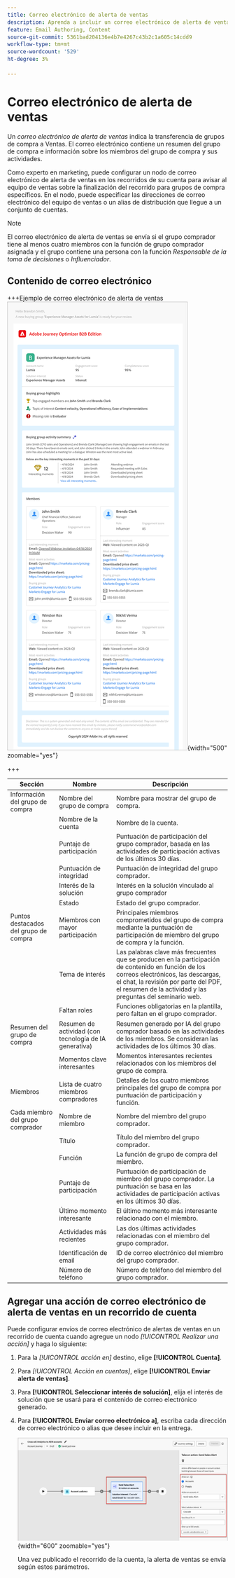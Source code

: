 ```yaml
---
title: Correo electrónico de alerta de ventas
description: Aprenda a incluir un correo electrónico de alerta de ventas automatizado en los recorridos de la cuenta.
feature: Email Authoring, Content
source-git-commit: 5361bad204136e4b7e4267c43b2c1a605c14cdd9
workflow-type: tm+mt
source-wordcount: '529'
ht-degree: 3%

---
```


# Correo electrónico de alerta de ventas

Un _correo electrónico de alerta de ventas_ indica la transferencia de grupos de compra a Ventas. El correo electrónico contiene un resumen del grupo de compra e información sobre los miembros del grupo de compra y sus actividades.

Como experto en marketing, puede configurar un nodo de correo electrónico de alerta de ventas en los recorridos de su cuenta para avisar al equipo de ventas sobre la finalización del recorrido para grupos de compra específicos. En el nodo, puede especificar las direcciones de correo electrónico del equipo de ventas o un alias de distribución que llegue a un conjunto de cuentas.

>[!NOTE]
>
>El correo electrónico de alerta de ventas se envía si el grupo comprador tiene al menos cuatro miembros con la función de grupo comprador asignada y el grupo contiene una persona con la función _Responsable de la toma de decisiones_ o _Influenciador_.

## Contenido de correo electrónico

+++Ejemplo de correo electrónico de alerta de ventas
![Ejemplo de un correo electrónico de alerta de ventas con la plantilla predeterminada](./assets/sales-alert-email-example.png){width="500" zoomable="yes"}

+++

| Sección | Nombre | Descripción |
| - | ---- | ----------- |
| Información del grupo de compra | Nombre del grupo de compra | Nombre para mostrar del grupo de compra. |
|   | Nombre de la cuenta | Nombre de la cuenta. |
|   | Puntaje de participación | Puntuación de participación del grupo comprador, basada en las actividades de participación activas de los últimos 30 días. |
|   | Puntuación de integridad | Puntuación de integridad del grupo comprador. |
|   | Interés de la solución | Interés en la solución vinculado al grupo comprador |
|   | Estado | Estado del grupo comprador. |
| Puntos destacados del grupo de compra | Miembros con mayor participación | Principales miembros comprometidos del grupo de compra mediante la puntuación de participación de miembro del grupo de compra y la función. |
|   | Tema de interés | Las palabras clave más frecuentes que se producen en la participación de contenido en función de los correos electrónicos, las descargas, el chat, la revisión por parte del PDF, el resumen de la actividad y las preguntas del seminario web. |
|   | Faltan roles | Funciones obligatorias en la plantilla, pero faltan en el grupo comprador. |
| Resumen del grupo de compra | Resumen de actividad (con tecnología de IA generativa) | Resumen generado por IA del grupo comprador basado en las actividades de los miembros. Se consideran las actividades de los últimos 30 días. |
|   | Momentos clave interesantes | Momentos interesantes recientes relacionados con los miembros del grupo de compra. |
| Miembros | Lista de cuatro miembros compradores | Detalles de los cuatro miembros principales del grupo de compra por puntuación de participación y función. |
| Cada miembro del grupo comprador | Nombre de miembro | Nombre del miembro del grupo comprador. |
|   | Título | Título del miembro del grupo comprador. |
|   | Función | La función de grupo de compra del miembro. |
|   | Puntaje de participación | Puntuación de participación de miembro del grupo comprador. La puntuación se basa en las actividades de participación activas en los últimos 30 días. |
|   | Último momento interesante | El último momento más interesante relacionado con el miembro. |
|   | Actividades más recientes | Las dos últimas actividades relacionadas con el miembro del grupo comprador. |
|   | Identificación de email | ID de correo electrónico del miembro del grupo comprador. |
|   | Número de teléfono | Número de teléfono del miembro del grupo comprador. |

## Agregar una acción de correo electrónico de alerta de ventas en un recorrido de cuenta

Puede configurar envíos de correo electrónico de alertas de ventas en un recorrido de cuenta cuando agregue un nodo _[!UICONTROL Realizar una acción]_ y haga lo siguiente:

1. Para la _[!UICONTROL acción en]_ destino, elige **[!UICONTROL Cuenta]**.

1. Para _[!UICONTROL Acción en cuentas]_, elige **[!UICONTROL Enviar alerta de ventas]**.

1. Para **[!UICONTROL Seleccionar interés de solución]**, elija el interés de solución que se usará para el contenido de correo electrónico generado.

1. Para **[!UICONTROL Enviar correo electrónico a]**, escriba cada dirección de correo electrónico o alias que desee incluir en la entrega.

   ![Crear nuevo cuadro de diálogo de correo electrónico](assets/sales-alert-email-journey-node.png){width="600" zoomable="yes"}

   Una vez publicado el recorrido de la cuenta, la alerta de ventas se envía según estos parámetros.
